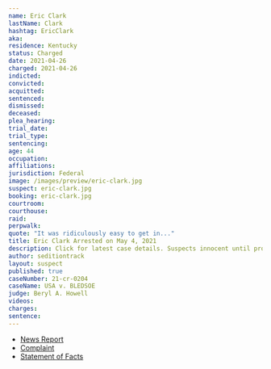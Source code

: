 ```yaml
---
name: Eric Clark
lastName: Clark
hashtag: EricClark
aka:
residence: Kentucky
status: Charged
date: 2021-04-26
charged: 2021-04-26
indicted:
convicted:
acquitted:
sentenced:
dismissed:
deceased:
plea_hearing:
trial_date:
trial_type:
sentencing:
age: 44
occupation:
affiliations:
jurisdiction: Federal
image: /images/preview/eric-clark.jpg
suspect: eric-clark.jpg
booking: eric-clark.jpg
courtroom:
courthouse:
raid:
perpwalk:
quote: "It was ridiculously easy to get in..."
title: Eric Clark Arrested on May 4, 2021
description: Click for latest case details. Suspects innocent until proven guilty.
author: seditiontrack
layout: suspect
published: true
caseNumber: 21-cr-0204
caseName: USA v. BLEDSOE
judge: Beryl A. Howell
videos:
charges:
sentence:
---
```

- [News Report](https://www.whas11.com/article/news/kentucky/kentucky-man-eric-douglas-clark-arrested-connection-capitol-breach-dc/417-2b19a3dd-c47c-477f-a132-85585151190b)
- [Complaint](https://www.justice.gov/usao-dc/case-multi-defendant/file/1391711/download)
- [Statement of Facts](https://www.justice.gov/usao-dc/case-multi-defendant/file/1391716/download)
